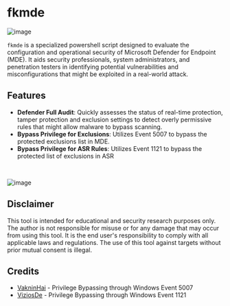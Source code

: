 # fkmde

![image](https://github.com/user-attachments/assets/8fa1fc4b-43c1-4789-8184-0138bd81d0b1)

`fkmde` is a specialized powershell script designed to evaluate the configuration and operational security of Microsoft Defender for Endpoint (MDE). It aids security professionals, system administrators, and penetration testers in identifying potential vulnerabilities and misconfigurations that might be exploited in a real-world attack.

## Features
- **Defender Full Audit**: Quickly assesses the status of real-time protection, tamper protection and exclusion settings to detect overly permissive rules that might allow malware to bypass scanning.
- **Bypass Privilege for Exclusions**: Utilizes Event 5007 to bypass the protected exclusions list in MDE.
- **Bypass Privilege for ASR Rules**: Utilizes Event 1121 to bypass the protected list of exclusions in ASR
  
<br />

![image](https://github.com/user-attachments/assets/a26c305c-0b55-49d9-a6bf-18a0367a63cf)

## Disclaimer
This tool is intended for educational and security research purposes only. The author is not responsible for misuse or for any damage that may occur from using this tool. It is the end user's responsibility to comply with all applicable laws and regulations. The use of this tool against targets without prior mutual consent is illegal.

## Credits
- [VakninHai](https://x.com/VakninHai/status/1796628601535652289/photo/1) - Privilege Bypassing through Windows Event 5007
- [ViziosDe](https://raw.githubusercontent.com/ViziosDe/MDExclusionParser/main/Invoke-MDExclusionParser.ps1) - Privilege Bypassing through Windows Event 1121

